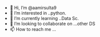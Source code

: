 - 👋 Hi, I’m @aamirsulta9
- 👀 I’m interested in ..python.
- 🌱 I’m currently learning ..Data Sc.
- 💞️ I’m looking to collaborate on ...other DS
- 📫 How to reach me ...

<!---
aamirsulta9/aamirsulta9 is a ✨ special ✨ repository because its `README.md` (this file) appears on your GitHub profile.
You can click the Preview link to take a look at your changes.
--->

